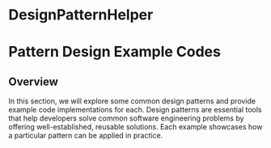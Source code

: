 # DesignPatternHelper

# Pattern Design Example Codes

## Overview
In this section, we will explore some common design patterns and provide example code implementations for each. Design patterns are essential tools that help developers solve common software engineering problems by offering well-established, reusable solutions. Each example showcases how a particular pattern can be applied in practice.
